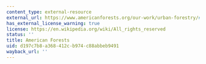 ```yaml
---
content_type: external-resource
external_url: https://www.americanforests.org/our-work/urban-forestry/#stories
has_external_license_warning: true
license: https://en.wikipedia.org/wiki/All_rights_reserved
status: ''
title: American Forests
uid: d197c7b8-a368-412c-b974-c88abbeb9491
wayback_url: ''
---
```

